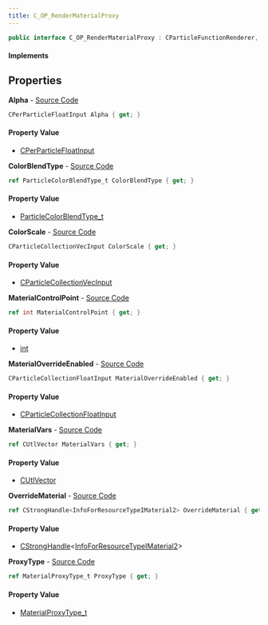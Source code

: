 ```yaml
---
title: C_OP_RenderMaterialProxy
---
```


```csharp
public interface C_OP_RenderMaterialProxy : CParticleFunctionRenderer, CParticleFunction, ISchemaClass<CParticleFunction>, ISchemaClass<CParticleFunctionRenderer>, ISchemaClass<C_OP_RenderMaterialProxy>, ISchemaField, ISchemaClass, INativeHandle
```

#### Implements

## Properties

**Alpha** - [Source Code](https://github.com/swiftly-solution/swiftlys2/blob/main/managed/src/SwiftlyS2.Generated/Schemas/Interfaces/C_OP_RenderMaterialProxy.cs#L29)

```csharp
CPerParticleFloatInput Alpha { get; }
```

#### Property Value

- [CPerParticleFloatInput](/docs/api/shared/schemadefinitions/cperparticlefloatinput)

**ColorBlendType** - [Source Code](https://github.com/swiftly-solution/swiftlys2/blob/main/managed/src/SwiftlyS2.Generated/Schemas/Interfaces/C_OP_RenderMaterialProxy.cs#L31)

```csharp
ref ParticleColorBlendType_t ColorBlendType { get; }
```

#### Property Value

- [ParticleColorBlendType_t](/docs/api/shared/schemadefinitions/particlecolorblendtype_t)

**ColorScale** - [Source Code](https://github.com/swiftly-solution/swiftlys2/blob/main/managed/src/SwiftlyS2.Generated/Schemas/Interfaces/C_OP_RenderMaterialProxy.cs#L27)

```csharp
CParticleCollectionVecInput ColorScale { get; }
```

#### Property Value

- [CParticleCollectionVecInput](/docs/api/shared/schemadefinitions/cparticlecollectionvecinput)

**MaterialControlPoint** - [Source Code](https://github.com/swiftly-solution/swiftlys2/blob/main/managed/src/SwiftlyS2.Generated/Schemas/Interfaces/C_OP_RenderMaterialProxy.cs#L16)

```csharp
ref int MaterialControlPoint { get; }
```

#### Property Value

- [int](https://learn.microsoft.com/dotnet/api/system.int32)

**MaterialOverrideEnabled** - [Source Code](https://github.com/swiftly-solution/swiftlys2/blob/main/managed/src/SwiftlyS2.Generated/Schemas/Interfaces/C_OP_RenderMaterialProxy.cs#L25)

```csharp
CParticleCollectionFloatInput MaterialOverrideEnabled { get; }
```

#### Property Value

- [CParticleCollectionFloatInput](/docs/api/shared/schemadefinitions/cparticlecollectionfloatinput)

**MaterialVars** - [Source Code](https://github.com/swiftly-solution/swiftlys2/blob/main/managed/src/SwiftlyS2.Generated/Schemas/Interfaces/C_OP_RenderMaterialProxy.cs#L21)

```csharp
ref CUtlVector MaterialVars { get; }
```

#### Property Value

- [CUtlVector](/docs/api/shared/natives/cutlvector)

**OverrideMaterial** - [Source Code](https://github.com/swiftly-solution/swiftlys2/blob/main/managed/src/SwiftlyS2.Generated/Schemas/Interfaces/C_OP_RenderMaterialProxy.cs#L23)

```csharp
ref CStrongHandle<InfoForResourceTypeIMaterial2> OverrideMaterial { get; }
```

#### Property Value

- [CStrongHandle](/docs/api/shared/natives/cstronghandle-1)<[InfoForResourceTypeIMaterial2](/docs/api/shared/schemadefinitions/infoforresourcetypeimaterial2)>

**ProxyType** - [Source Code](https://github.com/swiftly-solution/swiftlys2/blob/main/managed/src/SwiftlyS2.Generated/Schemas/Interfaces/C_OP_RenderMaterialProxy.cs#L18)

```csharp
ref MaterialProxyType_t ProxyType { get; }
```

#### Property Value

- [MaterialProxyType_t](/docs/api/shared/schemadefinitions/materialproxytype_t)

